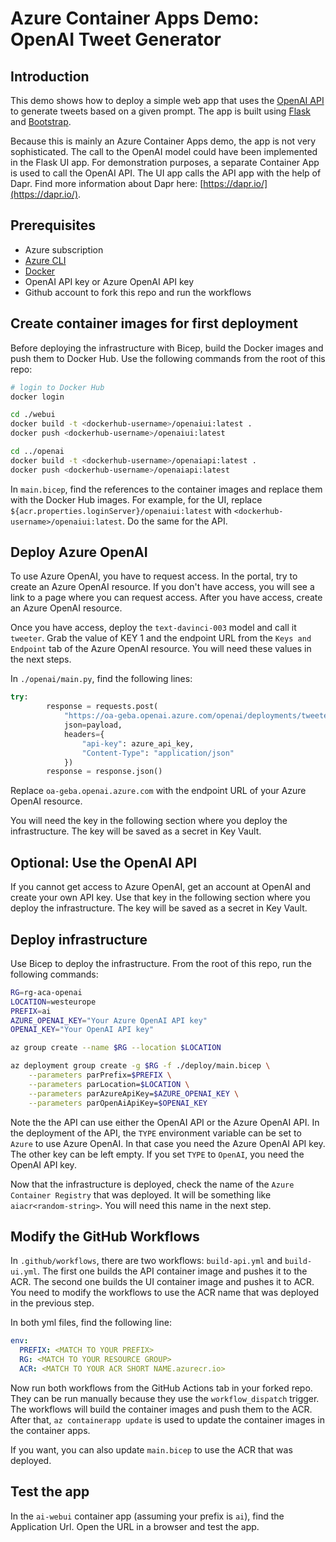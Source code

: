 # Azure Container Apps Demo: OpenAI Tweet Generator

## Introduction

This demo shows how to deploy a simple web app that uses the [OpenAI API](https://platform.openai.com/) to generate tweets based on a given prompt. The app is built using [Flask](https://flask.palletsprojects.com/en/1.1.x/) and [Bootstrap](https://getbootstrap.com/).

Because this is mainly an Azure Container Apps demo, the app is not very sophisticated. The call to the OpenAI model could have been implemented in the Flask UI app. For demonstration purposes, a separate Container App is used to call the OpenAI API. The UI app calls the API app with the help of Dapr. Find more information about Dapr here: [https://dapr.io/](https://dapr.io/).

## Prerequisites

- Azure subscription
- [Azure CLI](https://docs.microsoft.com/cli/azure/install-azure-cli)
- [Docker](https://docs.docker.com/get-docker/)
- OpenAI API key or Azure OpenAI API key
- Github account to fork this repo and run the workflows

## Create container images for first deployment

Before deploying the infrastructure with Bicep, build the Docker images and push them to Docker Hub. Use the following commands from the root of this repo:

```bash
# login to Docker Hub
docker login

cd ./webui
docker build -t <dockerhub-username>/openaiui:latest .
docker push <dockerhub-username>/openaiui:latest

cd ../openai
docker build -t <dockerhub-username>/openaiapi:latest .
docker push <dockerhub-username>/openaiapi:latest
```

In `main.bicep`, find the references to the container images and replace them with the Docker Hub images. For example, for the UI, replace `${acr.properties.loginServer}/openaiui:latest` with `<dockerhub-username>/openaiui:latest`. Do the same for the API.

## Deploy Azure OpenAI

To use Azure OpenAI, you have to request access. In the portal, try to create an Azure OpenAI resource. If you don't have access, you will see a link to a page where you can request access. After you have access, create an Azure OpenAI resource.

Once you have access, deploy the `text-davinci-003` model and call it `tweeter`. Grab the value of KEY 1 and the endpoint URL from the `Keys and Endpoint` tab of the Azure OpenAI resource. You will need these values in the next steps.

In `./openai/main.py`, find the following lines:

```python
try:
        response = requests.post(
            "https://oa-geba.openai.azure.com/openai/deployments/tweeter/completions?api-version=2022-12-01",
            json=payload,
            headers={
                "api-key": azure_api_key,
                "Content-Type": "application/json"   
            })
        response = response.json()
```

Replace `oa-geba.openai.azure.com` with the endpoint URL of your Azure OpenAI resource.


You will need the key in the following section where you deploy the infrastructure. The key will be saved as a secret in Key Vault.

## Optional: Use the OpenAI API

If you cannot get access to Azure OpenAI, get an account at OpenAI and create your own API key. Use that key in the following section where you deploy the infrastructure. The key will be saved as a secret in Key Vault.

## Deploy infrastructure

Use Bicep to deploy the infrastructure. From the root of this repo, run the following commands:

```bash
RG=rg-aca-openai
LOCATION=westeurope
PREFIX=ai
AZURE_OPENAI_KEY="Your Azure OpenAI API key"
OPENAI_KEY="Your OpenAI API key"

az group create --name $RG --location $LOCATION

az deployment group create -g $RG -f ./deploy/main.bicep \
    --parameters parPrefix=$PREFIX \
    --parameters parLocation=$LOCATION \
    --parameters parAzureApiKey=$AZURE_OPENAI_KEY \
    --parameters parOpenAiApiKey=$OPENAI_KEY
```

Note the the API can use either the OpenAI API or the Azure OpenAI API. In the deployment of the API, the `TYPE` environment variable can be set to `Azure` to use Azure OpenAI. In that case you need the Azure OpenAI API key. The other key can be left empty. If you set `TYPE` to `OpenAI`, you need the OpenAI API key.

Now that the infrastructure is deployed, check the name of the `Azure Container Registry` that was deployed. It will be something like `aiacr<random-string>`. You will need this name in the next step.

## Modify the GitHub Workflows

In `.github/workflows`, there are two workflows: `build-api.yml` and `build-ui.yml`. The first one builds the API container image and pushes it to the ACR. The second one builds the UI container image and pushes it to ACR. You need to modify the workflows to use the ACR name that was deployed in the previous step.

In both yml files, find the following line:

```yaml
env:
  PREFIX: <MATCH TO YOUR PREFIX>
  RG: <MATCH TO YOUR RESOURCE GROUP>
  ACR: <MATCH TO YOUR ACR SHORT NAME.azurecr.io>
```

Now run both workflows from the GitHub Actions tab in your forked repo. They can be run manually because they use the `workflow_dispatch` trigger. The workflows will build the container images and push them to the ACR. After that, `az containerapp update` is used to update the container images in the container apps.

If you want, you can also update `main.bicep` to use the ACR that was deployed.

## Test the app

In the `ai-webui` container app (assuming your prefix is `ai`), find the Application Url. Open the URL in a browser and test the app.
